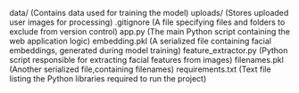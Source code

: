 data/ (Contains data used for training the model)
uploads/ (Stores uploaded user images for processing)
.gitignore (A file specifying files and folders to exclude from version control)
app.py (The main Python script containing the web application logic)
embedding.pkl (A serialized file containing facial embeddings, generated during model training)
feature_extractor.py (Python script responsible for extracting facial features from images)
filenames.pkl (Another serialized file,containing filenames)
requirements.txt (Text file listing the Python libraries required to run the project)
